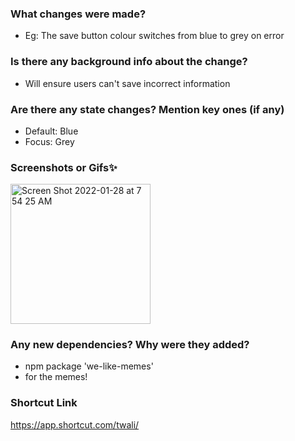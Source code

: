 ### What changes were made?

- Eg: The save button colour switches from blue to grey on error

### Is there any background info about the change?

- Will ensure users can't save incorrect information

### Are there any state changes? Mention key ones (if any)

- Default: Blue
- Focus: Grey

### Screenshots or Gifs✨

<img width="224" alt="Screen Shot 2022-01-28 at 7 54 25 AM" src="https://user-images.githubusercontent.com/16668970/154747093-502817f2-33c8-4197-972d-0d7eb039cfbb.png">

### Any new dependencies? Why were they added?

- npm package 'we-like-memes'
- for the memes!

### Shortcut Link

https://app.shortcut.com/twali/
